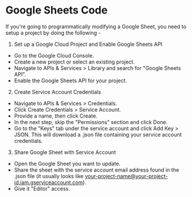 # Google Sheets Code

If you're going to programmatically modifying a Google Sheet, you need to setup a project by doing the following -

1) Set up a Google Cloud Project and Enable Google Sheets API
- Go to the Google Cloud Console.
- Create a new project or select an existing project.
- Navigate to APIs & Services > Library and search for "Google Sheets API".
- Enable the Google Sheets API for your project.

2) Create Service Account Credentials
- Navigate to APIs & Services > Credentials.
- Click Create Credentials > Service Account.
- Provide a name, then click Create.
- In the next step, skip the "Permissions" section and click Done.
- Go to the "Keys" tab under the service account and click Add Key > JSON. This will download a .json file containing your service account credentials.

3) Share Google Sheet with Service Account
- Open the Google Sheet you want to update.
- Share the sheet with the service account email address found in the .json file (it usually looks like your-project-name@your-project-id.iam.gserviceaccount.com).
- Give it "Editor" access.
